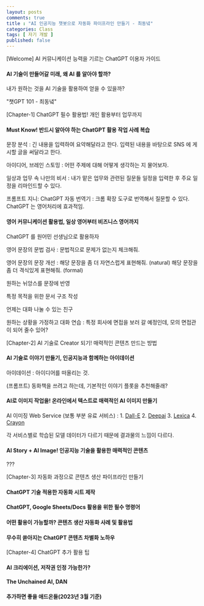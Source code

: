 ```yaml
---
layout: posts
comments: true
title : "AI 인공지능 챗봇으로 자동화 파이프라인 만들기 - 최동녘"
categories: Class
tags: [ 자기 개발 ]
published: false
---
```


[Welcome] AI 커뮤니케이션 능력을 기르는 ChatGPT 이용자 가이드

#### AI 기술이 만들어갈 미래, 왜 AI 를 알아야 할까?

내가 원하는 것을 AI 기술을 활용하여 얻을 수 있을까?

"챗GPT 101 - 최동녘"

[Chapter-1] ChatGPT 필수 활용법! 개인 활용부터 업무까지

#### Must Know! 반드시 알아야 하는 ChatGPT 활용 작업 사례 복습

문장 분석
 : 긴 내용을 입력하여 요약해달라고 한다.
   입력된 내용을 바탕으로 SNS 에 게시할 글을 써달라고 한다.

아이디어, 브레인 스토밍
 : 어떤 주제에 대해 어떻게 생각하는 지 물어보자.

일상과 업무 속 나만의 비서
 : 내가 맡은 업무와 관련된 질문들
   일정을 입력한 후 주요 일정을 리마인드할 수 있다.

프롬프트 지니: ChatGPT 자동 번역기
 : 크롬 확장 도구로 번역해서 질문할 수 있다.
   ChatGPT 는 영어처리에 효과적임.

#### 영어 커뮤니케이션 활용법, 일상 영어부터 비즈니스 영어까지

ChatGPT 를 원어민 선생님으로 활용하자

영어 문장의 문법 검사
 : 문법적으로 문제가 없는지 체크해줘.

영어 문장의 문장 개선
 : 해당 문장을 좀 더 자연스럽게 표현해줘. (natural)
   해당 문장을 좀 더 격식있게 표현해줘. (formal)

원하는 뉘앙스를 문장에 반영

특정 목적을 위한 문서 구조 작성

언제는 대화 나눌 수 있는 친구

원하는 상황을 가정하고 대화 연습
 : 특정 회사에 면접을 보러 갈 예정인데, 모의 면접관이 되어 줄수 있어?

[Chapter-2] AI 기술로 Creator 되기! 매력적인 콘텐츠 만드는 방법

#### AI 기술로 이야기 만들기, 인공지능과 함께하는 아이데이션

아이데이션
 : 아이디어를 떠올리는 것.

(프롬프트) 동화책을 쓰려고 하는데, 기본적인 이야기 플롯을 추천해줄래?

#### AI로 이미지 작업을! 온라인에서 텍스트로 매력적인 AI 이미지 만들기

AI 이미징 Web Service (보통 부분 유료 서비스)
 : 1. [Dall-E](https://labs.openai.com/)
   2. [Deepai](https://deepai.org/machine-learning-model/text2img)
   3. [Lexica](https://lexica.art/)
   4. [Crayon](https://www.craiyon.com/)

각 서비스별로 학습된 모델 데이터가 다르기 때문에 결과물의 느낌이 다르다.

#### AI Story + AI Image! 인공지능 기술을 활용한 매력적인 콘텐츠

???

[Chapter-3] 자동화 과정으로 콘텐츠 생산 파이프라인 만들기

#### ChatGPT 기술 적용한 자동화 시트 제작

#### ChatGPT, Google Sheets/Docs 활용을 위한 필수 명령어

#### 어떤 활용이 가능할까? 콘텐츠 생산 자동화 사례 및 활용법

#### 무수히 쏟아지는 ChatGPT 콘텐츠 차별화 노하우

[Chapter-4] ChatGPT 추가 활용 팁

#### AI 크리에이션, 저작권 인정 가능한가?

#### The Unchained AI, DAN

#### 추가하면 좋을 애드온들(2023년 3월 기준)
